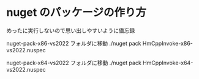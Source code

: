 # nuget のパッケージの作り方

めったに実行しないので思い出しやすいように備忘録

nuget-pack-x86-vs2022 フォルダに移動
./nuget pack HmCppInvoke-x86-vs2022.nuspec

nuget-pack-x64-vs2022 フォルダに移動
./nuget pack HmCppInvoke-x64-vs2022.nuspec
